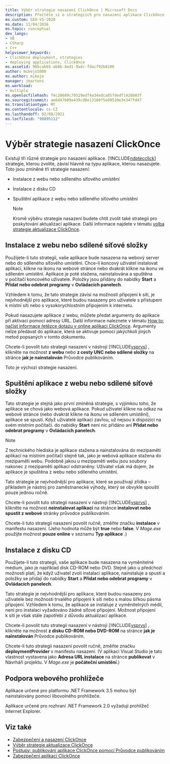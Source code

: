 ```yaml
---
title: Výběr strategie nasazení ClickOnce | Microsoft Docs
description: Přečtěte si o strategiích pro nasazení aplikace ClickOnce a o tom, jak zvolit strategii v závislosti na typu aplikace, kterou nasazujete.
ms.custom: SEO-VS-2020
ms.date: 11/04/2016
ms.topic: conceptual
dev_langs:
- VB
- CSharp
- C++
helpviewer_keywords:
- ClickOnce deployment, strategies
- deploying applications, ClickOnce
ms.assetid: 98bcab65-ab8b-4ed1-9adc-fdacf92b8106
author: mikejo5000
ms.author: mikejo
manager: jmartens
ms.workload:
- multiple
ms.openlocfilehash: f4c20689c79529edf4a34edca857dedf1420b03f
ms.sourcegitcommit: ae6d47b09a439cd0e13180f5e89510e3e347fd47
ms.translationtype: MT
ms.contentlocale: cs-CZ
ms.lasthandoff: 02/08/2021
ms.locfileid: "99895112"
---
```

# <a name="choose-a-clickonce-deployment-strategy"></a>Výběr strategie nasazení ClickOnce
Existují tři různé strategie pro nasazení aplikace. [!INCLUDE[ndptecclick](../deployment/includes/ndptecclick_md.md)] strategie, kterou zvolíte, závisí hlavně na typu aplikace, kterou nasazujete. Toto jsou zmíněné tři strategie nasazení:

- Instalace z webu nebo sdíleného síťového umístění

- Instalace z disku CD

- Spuštění aplikace z webu nebo sdíleného síťového umístění

    > [!NOTE]
    > Kromě výběru strategie nasazení budete chtít zvolit také strategii pro poskytování aktualizací aplikace. Další informace najdete v tématu [volba strategie aktualizace ClickOnce](../deployment/choosing-a-clickonce-update-strategy.md).

## <a name="install-from-the-web-or-a-network-share"></a>Instalace z webu nebo sdílené síťové složky
 Použijete-li tuto strategii, vaše aplikace bude nasazena na webový server nebo do sdíleného síťového umístění. Chce-li koncový uživatel instalovat aplikaci, klikne na ikonu na webové stránce nebo dvakrát klikne na ikonu ve sdíleném umístění. Aplikace je poté stažena, nainstalována a spuštěna v počítači koncového uživatele. Položky jsou přidány do nabídky **Start** a **Přidat nebo odebrat programy** v **Ovládacích panelech**.

 Vzhledem k tomu, že tato strategie závisí na možnosti připojení k síti, je nejvhodnější pro aplikace, které budou nasazeny pro uživatele s přístupem k místní síti nebo s vysokorychlostním připojením k internetu.

 Pokud nasazujete aplikace z webu, můžete předat argumenty do aplikace při aktivaci pomocí adresy URL. Další informace naleznete v tématu [How to: načíst informace řetězce dotazu v online aplikaci ClickOnce](../deployment/how-to-retrieve-query-string-information-in-an-online-clickonce-application.md). Argumenty nelze předávat do aplikace, která se aktivuje pomocí jakýchkoli jiných metod popsaných v tomto dokumentu.

 Chcete-li povolit tuto strategii nasazení v nástroji [!INCLUDE[vsprvs](../code-quality/includes/vsprvs_md.md)] , klikněte na možnost **z webu** nebo **z cesty UNC nebo sdílené složky** na stránce **jak je nainstalován** Průvodce publikováním.

 Toto je výchozí strategie nasazení.

## <a name="start-the-application-from-the-web-or-a-network-share"></a>Spuštění aplikace z webu nebo sdílené síťové složky
 Tato strategie je stejná jako první zmíněná strategie, s výjimkou toho, že aplikace se chová jako webová aplikace. Pokud uživatel klikne na odkaz na webové stránce (nebo dvakrát klikne na ikonu ve sdíleném umístění), aplikace se spustí. Když uživatelé aplikaci zavřou, už nejsou k dispozici na svém místním počítači. do nabídky **Start** není nic přidáno ani **Přidat nebo odebrat programy** v **Ovládacích panelech**.

> [!NOTE]
> Z technického hlediska je aplikace stažena a nainstalována do mezipaměti aplikací na místním počítači stejně tak, jako je webová aplikace stažena do mezipaměti webu. Podobně jakou u mezipaměti webu jsou soubory nakonec z mezipaměti aplikací odstraněny. Uživatel však má dojem, že aplikace je spuštěna z webu nebo sdíleného umístění.

 Tato strategie je nejvhodnější pro aplikace, které se používají zřídka – příkladem je nástroj pro zaměstnanecké výhody, který se obvykle spouští pouze jednou ročně.

 Chcete-li povolit tuto strategii nasazení v nástroji [!INCLUDE[vsprvs](../code-quality/includes/vsprvs_md.md)] , klikněte na možnost **neinstalovat aplikaci** na stránce **instalovat nebo spustit z webové** stránky průvodce publikováním.

 Chcete-li tuto strategii nasazení povolit ručně, změňte značku **instalace** v manifestu nasazení. (Jeho hodnota může být **true** nebo **false**. V *Mage.exe* použijte možnost **pouze online** v seznamu **Typ aplikace** .)

## <a name="install-from-a-cd"></a>Instalace z disku CD
 Použijete-li tuto strategii, vaše aplikace bude nasazena na vyměnitelné médium, jako je například disk CD-ROM nebo DVD. Stejně jako u předchozí možnosti platí, že když uživatel zvolí instalaci aplikace, nainstaluje a spustí a položky se přidají do nabídky **Start** a **Přidat nebo odebrat programy** v **Ovládacích panelech**.

 Tato strategie je nejvhodnější pro aplikace, které budou nasazeny pro uživatele bez možnosti trvalého připojení k síti nebo s malou šířkou pásma připojení. Vzhledem k tomu, že aplikace se instaluje z vyměnitelných médií, není pro instalaci vyžadováno žádné síťové připojení. Možnost připojení k síti je však stále zapotřebí z důvodu aktualizací aplikace.

 Chcete-li povolit tuto strategii nasazení v nástroji [!INCLUDE[vsprvs](../code-quality/includes/vsprvs_md.md)] , klikněte na možnost **z disku CD-ROM nebo DVD-ROM** na stránce **jak je nainstalován** Průvodce publikováním.

 Chcete-li tuto strategii nasazení povolit ručně, změňte značku **deploymentProvider** v manifestu nasazení. (V aplikaci Visual Studio je tato vlastnost vystavena jako **Adresa URL instalace** na stránce **publikovat** v Návrháři projektu. V *Mage.exe* je **počáteční umístění**.)

## <a name="web-browser-support"></a>Podpora webového prohlížeče
 Aplikace určené pro platformu .NET Framework 3.5 mohou být nainstalovány pomocí libovolného prohlížeče.

 Aplikace určené pro rozhraní .NET Framework 2.0 vyžadují prohlížeč Internet Explorer.

## <a name="see-also"></a>Viz také
- [Zabezpečení a nasazení ClickOnce](../deployment/clickonce-security-and-deployment.md)
- [Výběr strategie aktualizace ClickOnce](../deployment/choosing-a-clickonce-update-strategy.md)
- [Postupy: publikování aplikace ClickOnce pomocí Průvodce publikováním](../deployment/how-to-publish-a-clickonce-application-using-the-publish-wizard.md)
- [Zabezpečení aplikací ClickOnce](../deployment/securing-clickonce-applications.md)